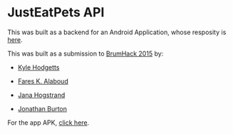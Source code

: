 # JustEatPets API

This was built as a backend for an Android Application, whose resposity is [here](http://github.com/fareskalaboud/JustEatPets-App).

This was built as a submission to [BrumHack 2015](http://brumhack.co.uk) by:

* [Kyle Hodgetts](http://kylehodgetts.com)

* [Fares K. Alaboud](http://fares.ws)

* [Jana Hogstrand](http://twitter.com/jhogstrand)

* [Jonathan Burton](http://jonathanburton.me)

For the app APK, [click here](http://justeatpets.com).